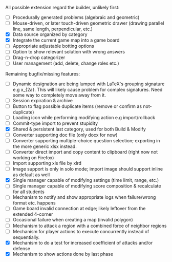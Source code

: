 All possible extension regard the builder, unlikely first:
- [ ] Procedurally generated problems (algebraic and geometric)
- [ ] Mouse-driven, or later touch-driven geometric drawer (drawing parallel line, same length, perpendicular, etc.)
- [x] Data source organized by category
- [x] Integrate the current game map into a game board
- [ ] Appropriate adjustable botting options
- [ ] Option to show relevant solution with wrong answers
- [ ] Drag-n-drop categorizer
- [ ] User management (add, delete, change roles etc.)

Remaining bugfix/missing features:
- [ ] Dynamic designation are being lumped with LaTeX's grouping signature e.g x_{2a}. This will likely cause problem for complex signatures. Need some way to completely move away from it.
- [ ] Session expiration & archive 
- [ ] Button to flag possible duplicate items (remove or confirm as not-duplicate)
- [ ] Loading icon while performing modifying action e.g import/rollback 
- [ ] Commit-type import to prevent stupidity
- [x] Shared & persistent last category, used for both Build & Modify
- [ ] Converter supporting doc file (only docx for now)
- [ ] Converter supporting multiple-choice question selection; exporting in the more generic xlsx instead.
- [ ] Converter direct import and copy content to clipboard (right now not working on Firefox)
- [ ] Import supporting xls file by xlrd
- [ ] Image support is only in solo mode; import image should support inline as default as well
- [x] Single manager capable of modifying settings (time limit, range, etc.)
- [ ] Single manager capable of modifying score composition & recalculate for all students
- [ ] Mechanism to notify and show appropriate logs when failure/wrong format etc. happens
- [ ] Game board invalid connection at edge; likely leftover from the extended 4-corner
- [ ] Occasional failure when creating a map (invalid polygon)
- [ ] Mechanism to attack a region with a combined force of neighbor regions
- [ ] Mechanism for player actions to execute concurrently instead of sequentially. 
- [x] Mechanism to do a test for increased coefficient of attacks and/or defense 
- [x] Mechanism to show actions done by last phase
